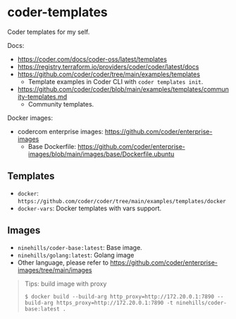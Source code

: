 # coder-templates

Coder templates for my self.

Docs:

- https://coder.com/docs/coder-oss/latest/templates
- https://registry.terraform.io/providers/coder/coder/latest/docs
- https://github.com/coder/coder/tree/main/examples/templates
    - Template examples in Coder CLI with `coder templates init`.
- https://github.com/coder/coder/blob/main/examples/templates/community-templates.md
    - Community templates.

Docker images:

- codercom enterprise images: https://github.com/coder/enterprise-images
    - Base Dockerfile: https://github.com/coder/enterprise-images/blob/main/images/base/Dockerfile.ubuntu


## Templates

- `docker`: `https://github.com/coder/coder/tree/main/examples/templates/docker`
- `docker-vars`: Docker templates with vars support.

## Images

- `ninehills/coder-base:latest`: Base image.
- `ninehills/golang:latest`: Golang image
- Other language, please refer to <https://github.com/coder/enterprise-images/tree/main/images>


> Tips: build image with proxy  
>  
> `$ docker build --build-arg http_proxy=http://172.20.0.1:7890 --build-arg https_proxy=http://172.20.0.1:7890 -t ninehills/coder-base:latest .`